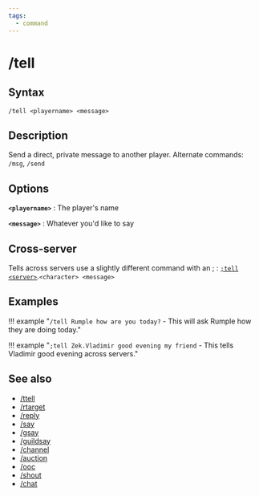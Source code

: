 ```yaml
---
tags:
  - command
---
```


# /tell

## Syntax

<!--cmd-syntax-start-->
```eqcommand
/tell <playername> <message>
```
<!--cmd-syntax-end-->

## Description

<!--cmd-desc-start-->
Send a direct, private message to another player. Alternate commands: `/msg`, `/send`
<!--cmd-desc-end-->

## Options

**`<playername>`**
:   The player's name

**`<message>`**
:   Whatever you'd like to say

## Cross-server

Tells across servers use a slightly different command with an ;
: [`;tell`](cmd-chat.md) [`<server>`](../general/server-short-names.md).`<character> <message>`

## Examples

!!! example "`/tell Rumple how are you today?` - This will ask Rumple how they are doing today."

!!! example "`;tell Zek.Vladimir good evening my friend` - This tells Vladimir good evening across servers."

## See also

- [/ttell](cmd-ttell.md)
- [/rtarget](cmd-rtarget.md)
- [/reply](cmd-reply.md)
- [/say](cmd-say.md)
- [/gsay](cmd-gsay.md)
- [/guildsay](cmd-guildsay.md)
- [/channel](cmd-channel.md)
- [/auction](cmd-auction.md)
- [/ooc](cmd-ooc.md)
- [/shout](cmd-shout.md)
- [/chat](cmd-chat.md)